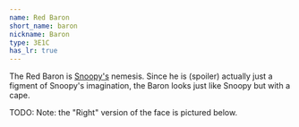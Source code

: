 ```yaml
---
name: Red Baron
short_name: baron
nickname: Baron
type: 3E1C
has_lr: true
---
```

The Red Baron is <a href="snoopy">Snoopy's</a> nemesis.  Since he is (spoiler) actually just a figment of Snoopy's imagination, the Baron looks just like Snoopy but with a cape.

TODO: Note: the "Right" version of the face is pictured below.
